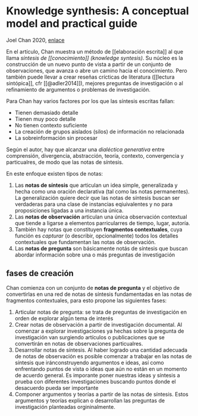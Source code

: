 # Knowledge synthesis: A conceptual model and practical guide
Joel Chan 2020, [enlace](https://oasislab.pubpub.org/pub/54t0y9mk)

En el artículo, Chan muestra un método de [[elaboración escrita]] al que llama *síntesis de [[conocimiento]] (knowledge syntesis)*. Su núcleo es la construcción de un nuevo punto de vista a partir de un conjunto de observaciones, que avanza o abre un camino hacia el conocimiento. Pero también puede llevar a crear reseñas crícticas de literatura ([[lectura sintópica]], cfr [[@adler2014]]), mejores preguntas de investigación o al refinamiento de argumentos o problemas de investigación.

Para Chan hay varios factores por los que las síntesis escritas fallan:

- Tienen demasiado detalle
- Tienen muy poco detalle
- No tienen contexto suficiente
- La creación de grupos aislados (silos) de información no relacionada
- La sobreinformación sin procesar

Según el autor, hay que alcanzar una *dialéctica generativa* entre comprensión, divergencia, abstracción, teoría, contexto, convergencia y particualres, de modo que las notas de síntesis.

En este enfoque existen tipos de notas:

1. Las **notas de síntesis** que articulan un idea simple, generalizada y hecha como una oración declarativa (tal como las notas permanentes). La generalización quiere decir que las notas de síntesis buscan ser verdaderas para una clase de instancias eqiuivalentes y no para proposiciones ligadas a una instancia única. 
2. Las **notas de observación** articulan una única observación contextual que tiende a ligarse a elementos parricularres de tiempo, lugar, autoría.
3. También hay notas que constituyen **fragmentos contextuales**, cuya función es *capturar* (o describir, opcionalmente) todos los detalles contextuales que fundamentan las notas de observación.
4. Las **notas de pregunta** son básicamente notás de síntesis que buscan abordar información sobre una o más preguntas de investigación

## fases de creación

Chan comienza con un conjunto de **notas de pregunta** y el objetivo de convertirlas en una red de notas de síntesis fundamentadas en las notas de fragmentos contextuales, para esto propone las siguientes fases:

1. Articular notas de pregunta: se trata de preguntas de investigación en orden de explorar algún tema de interés
2. Crear notas de observación a partir de investigación documental. Al comenzar a explorar investigaciones ya hechas sobre la pregunta de investigación van surgiendo artículos o publicaciones que se convertirán en notas de observaciones particualres.
3. Desarrollar notas de síntesis. Al haber logrado una cantidad adecuada de notas de observación es posible comenzar a trabajar en las notas de síntesis que iránconstruyendo argumentos e ideas, así como enfrentando puntos de vista o ideas que aún no están en un momento de acuerdo general. Es imporante poner nuestras ideas y síntesis a prueba con diferentes investigaciones buscando puntos donde el desacuerdo pueda ser importante
4. Componer argumentos y teorías a partir de las notas de síntesis. Estos argumentos y teorías explican o desarrollan las preguntas de investigación planteadas orgininalmente.

